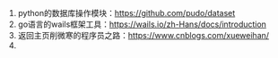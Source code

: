 
1. python的数据库操作模块：https://github.com/pudo/dataset
2. go语言的wails框架工具：https://wails.io/zh-Hans/docs/introduction
3. 返回主页削微寒的程序员之路：https://www.cnblogs.com/xueweihan/
4. 
<!--stackedit_data:
eyJoaXN0b3J5IjpbLTEzNDM5OTczMzFdfQ==
-->